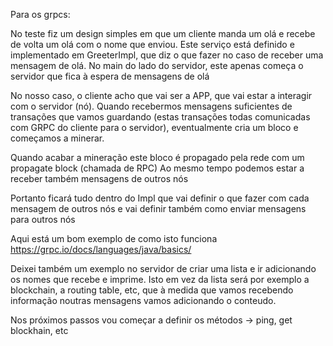 Para os grpcs:

No teste fiz um design simples em que um cliente manda um olá e recebe de volta um olá com o nome que enviou. Este serviço está definido e implementado em GreeterImpl, que diz o que fazer no caso de receber 
uma mensagem de olá.
No main do lado do servidor, este apenas começa o servidor que fica à espera de mensagens de olá

No nosso caso, o cliente acho que vai ser a APP, que vai estar a interagir com o servidor (nó). Quando recebermos mensagens suficientes de transações que vamos guardando (estas transações todas comunicadas
com GRPC do cliente para o servidor), eventualmente cria um bloco e começamos a minerar.

Quando acabar a mineração este bloco é propagado pela rede com um propagate block (chamada de RPC)
Ao mesmo tempo podemos estar a receber também mensagens de outros nós

Portanto ficará tudo dentro do Impl que vai definir o que fazer com cada mensagem de outros nós e vai definir também como enviar mensagens para outros nós

Aqui está um bom exemplo de como isto funciona
https://grpc.io/docs/languages/java/basics/

Deixei também um exemplo no servidor de criar uma lista e ir adicionando os nomes que recebe e imprime. Isto em vez da lista será por exemplo a blockchain, a routing table, etc, que à medida que vamos recebendo informação noutras mensagens vamos adicionando o conteudo.

Nos próximos passos vou começar a definir os métodos -> ping, get blockhain, etc 
